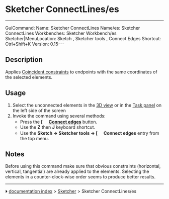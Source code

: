 # Sketcher ConnectLines/es
---
 GuiCommand:   Name: Sketcher ConnectLines   Name/es: Sketcher ConnectLines   Workbenches: Sketcher Workbench/es   Sketcher|MenuLocation: Sketch , Sketcher tools , Connect Edges   Shortcut: Ctrl+Shift+K   Version: 0.15---


</div>

## Description

Applies [Coincident constraints](Sketcher_ConstrainCoincident.md) to endpoints with the same coordinates of the selected elements.

## Usage

1.  Select the unconnected elements in the [3D view](3D_view.md) or in the [Task panel](Task_panel.md) on the left side of the screen
2.  Invoke the command using several methods:
    -   Press the **[<img src=images/Sketcher_ConnectLines.svg style="width:16px"> [Connect edges](Sketcher_ConnectLines.md)** button.
    -   Use the **Z** then **J** keyboard shortcut.
    -   Use the **Sketch → Sketcher tools → [<img src=images/Sketcher_ConnectLines.svg style="width:16px"> Connect edges** entry from the top menu.

## Notes

Before using this command make sure that obvious constraints (horizontal, vertical, tangential) are already applied to the elements. Selecting the elements in a counter-clock-wise order seems to produce better results.



---
⏵ [documentation index](../README.md) > [Sketcher](Sketcher_Workbench.md) > Sketcher ConnectLines/es
